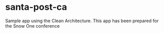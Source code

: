 # santa-post-ca
Sample app using the Clean Architecture. This app has been prepared for the Snow One conference
